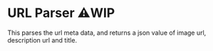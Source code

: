 # URL Parser ⚠️WIP

This parses the url meta data, and returns a json value of image url, description url and title.

